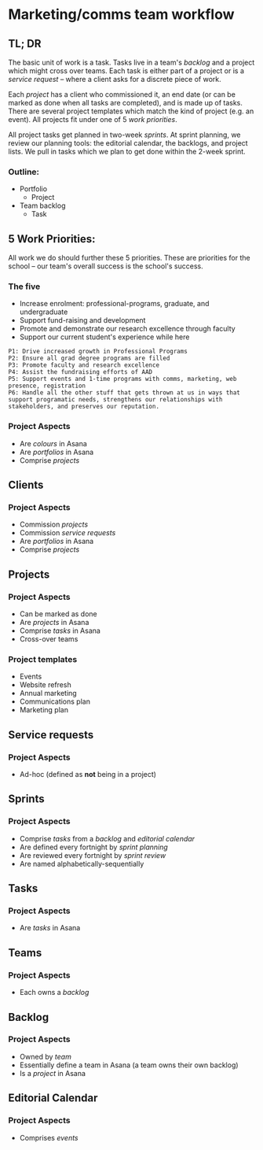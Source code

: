 # Marketing/comms team workflow

## TL; DR

The basic unit of work is a task. Tasks live in a team's _backlog_ and a project which might cross over teams. Each task is either part of a project or is a _service request_ – where a client asks for a discrete piece of work.

Each _project_ has a client who commissioned it, an end date (or can be marked as done when all tasks are completed), and is made up of tasks. There are several project templates which match the kind of project (e.g. an event). All projects fit under one of 5 _work priorities_.

All project tasks get planned in two-week _sprints_. At sprint planning, we review our planning tools: the editorial calendar, the backlogs, and project lists. We pull in tasks which we plan to get done within the 2-week sprint. 

### Outline:

* Portfolio
    - Project
* Team backlog
    - Task

## 5 Work Priorities:

All work we do should further these 5 priorities. These are priorities for the school – our team's overall success is the school's success.

### The five

* Increase enrolment: professional-programs, graduate, and undergraduate
* Support fund-raising and development
* Promote and demonstrate our research excellence through faculty
* Support our current student's experience while here

```
P1: Drive increased growth in Professional Programs
P2: Ensure all grad degree programs are filled
P3: Promote faculty and research excellence
P4: Assist the fundraising efforts of AAD
P5: Support events and 1-time programs with comms, marketing, web presence, registration
P6: Handle all the other stuff that gets thrown at us in ways that support programatic needs, strengthens our relationships with stakeholders, and preserves our reputation.
```

### Project Aspects

* Are _colours_ in Asana
* Are _portfolios_ in Asana
* Comprise _projects_



## Clients

### Project Aspects

* Commission _projects_
* Commission _service requests_
* Are _portfolios_ in Asana
* Comprise _projects_

## Projects

### Project Aspects

* Can be marked as done
* Are _projects_ in Asana
* Comprise _tasks_ in Asana
* Cross-over teams

### Project templates

* Events
* Website refresh
* Annual marketing
* Communications plan
* Marketing plan

## Service requests

### Project Aspects

* Ad-hoc (defined as **not** being in a project)

## Sprints

### Project Aspects

* Comprise _tasks_ from a _backlog_ and _editorial calendar_
* Are defined every fortnight by _sprint planning_
* Are reviewed every fortnight by _sprint review_
* Are named alphabetically-sequentially

## Tasks

### Project Aspects

* Are _tasks_ in Asana

## Teams

### Project Aspects

* Each owns a _backlog_

## Backlog

### Project Aspects

* Owned by _team_
* Essentially define a team in Asana (a team owns their own backlog)
* Is a _project_ in Asana

## Editorial Calendar

### Project Aspects

* Comprises _events_


